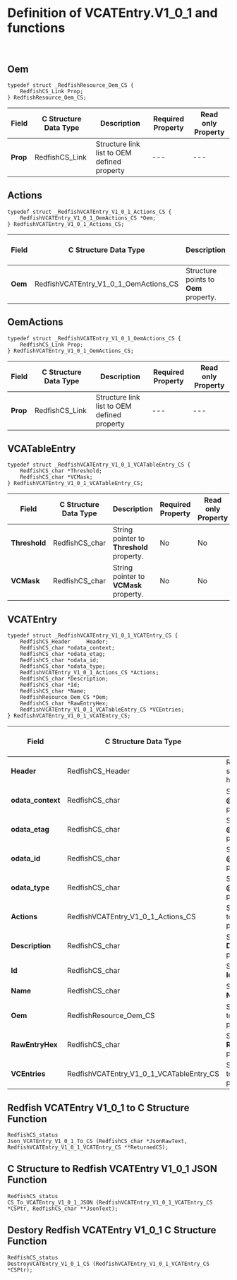 # Definition of VCATEntry.V1_0_1 and functions<br><br>

## Oem
    typedef struct _RedfishResource_Oem_CS {
        RedfishCS_Link Prop;
    } RedfishResource_Oem_CS;

|Field |C Structure Data Type|Description |Required Property|Read only Property
| ---  | --- | --- | --- | ---
|**Prop**|RedfishCS_Link| Structure link list to OEM defined property| ---| ---


## Actions
    typedef struct _RedfishVCATEntry_V1_0_1_Actions_CS {
        RedfishVCATEntry_V1_0_1_OemActions_CS *Oem;
    } RedfishVCATEntry_V1_0_1_Actions_CS;

|Field |C Structure Data Type|Description |Required Property|Read only Property
| ---  | --- | --- | --- | ---
|**Oem**|RedfishVCATEntry_V1_0_1_OemActions_CS| Structure points to **Oem** property.| No| No


## OemActions
    typedef struct _RedfishVCATEntry_V1_0_1_OemActions_CS {
        RedfishCS_Link Prop;
    } RedfishVCATEntry_V1_0_1_OemActions_CS;

|Field |C Structure Data Type|Description |Required Property|Read only Property
| ---  | --- | --- | --- | ---
|**Prop**|RedfishCS_Link| Structure link list to OEM defined property| ---| ---


## VCATableEntry
    typedef struct _RedfishVCATEntry_V1_0_1_VCATableEntry_CS {
        RedfishCS_char *Threshold;
        RedfishCS_char *VCMask;
    } RedfishVCATEntry_V1_0_1_VCATableEntry_CS;

|Field |C Structure Data Type|Description |Required Property|Read only Property
| ---  | --- | --- | --- | ---
|**Threshold**|RedfishCS_char| String pointer to **Threshold** property.| No| No
|**VCMask**|RedfishCS_char| String pointer to **VCMask** property.| No| No


## VCATEntry
    typedef struct _RedfishVCATEntry_V1_0_1_VCATEntry_CS {
        RedfishCS_Header     Header;
        RedfishCS_char *odata_context;
        RedfishCS_char *odata_etag;
        RedfishCS_char *odata_id;
        RedfishCS_char *odata_type;
        RedfishVCATEntry_V1_0_1_Actions_CS *Actions;
        RedfishCS_char *Description;
        RedfishCS_char *Id;
        RedfishCS_char *Name;
        RedfishResource_Oem_CS *Oem;
        RedfishCS_char *RawEntryHex;
        RedfishVCATEntry_V1_0_1_VCATableEntry_CS *VCEntries;
    } RedfishVCATEntry_V1_0_1_VCATEntry_CS;

|Field |C Structure Data Type|Description |Required Property|Read only Property
| ---  | --- | --- | --- | ---
|**Header**|RedfishCS_Header|Redfish C structure header|---|---
|**odata_context**|RedfishCS_char| String pointer to **@odata.context** property.| No| No
|**odata_etag**|RedfishCS_char| String pointer to **@odata.etag** property.| No| No
|**odata_id**|RedfishCS_char| String pointer to **@odata.id** property.| Yes| No
|**odata_type**|RedfishCS_char| String pointer to **@odata.type** property.| Yes| No
|**Actions**|RedfishVCATEntry_V1_0_1_Actions_CS| Structure points to **Actions** property.| No| No
|**Description**|RedfishCS_char| String pointer to **Description** property.| No| Yes
|**Id**|RedfishCS_char| String pointer to **Id** property.| Yes| Yes
|**Name**|RedfishCS_char| String pointer to **Name** property.| Yes| Yes
|**Oem**|RedfishResource_Oem_CS| Structure points to **Oem** property.| No| No
|**RawEntryHex**|RedfishCS_char| String pointer to **RawEntryHex** property.| No| No
|**VCEntries**|RedfishVCATEntry_V1_0_1_VCATableEntry_CS| Structure points to **VCEntries** property.| No| No
## Redfish VCATEntry V1_0_1 to C Structure Function
    RedfishCS_status
    Json_VCATEntry_V1_0_1_To_CS (RedfishCS_char *JsonRawText, RedfishVCATEntry_V1_0_1_VCATEntry_CS **ReturnedCS);

## C Structure to Redfish VCATEntry V1_0_1 JSON Function
    RedfishCS_status
    CS_To_VCATEntry_V1_0_1_JSON (RedfishVCATEntry_V1_0_1_VCATEntry_CS *CSPtr, RedfishCS_char **JsonText);

## Destory Redfish VCATEntry V1_0_1 C Structure Function
    RedfishCS_status
    DestroyVCATEntry_V1_0_1_CS (RedfishVCATEntry_V1_0_1_VCATEntry_CS *CSPtr);

